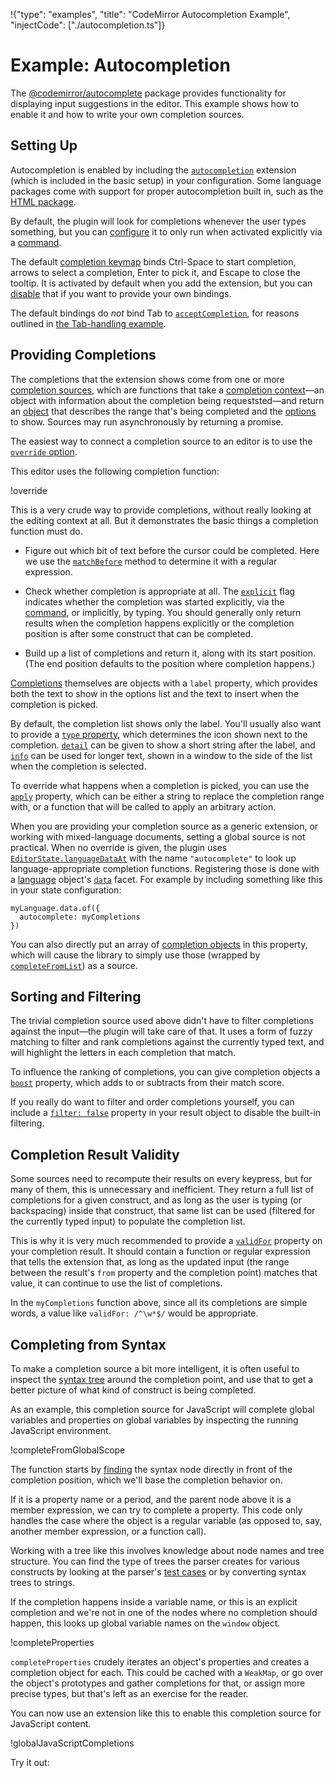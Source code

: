 !{"type": "examples", "title": "CodeMirror Autocompletion Example", "injectCode": ["./autocompletion.ts"]}

# Example: Autocompletion

The [@codemirror/autocomplete](##autocomplete) package provides
functionality for displaying input suggestions in the editor. This
example shows how to enable it and how to write your own completion
sources.

## Setting Up

Autocompletion is enabled by including the
[`autocompletion`](##autocomplete.autocompletion) extension (which is
included in the basic setup) in your configuration. Some language
packages come with support for proper autocompletion built in, such as
the [HTML package](https://github.com/codemirror/lang-html/).

<div id="editor-html"></div>

By default, the plugin will look for completions whenever the user
types something, but you can
[configure](##autocomplete.autocompletion^config.activateOnTyping) it
to only run when activated explicitly via a
[command](##autocomplete.startCompletion).

The default [completion keymap](##autocomplete.completionKeymap) binds
Ctrl-Space to start completion, arrows to select a completion, Enter
to pick it, and Escape to close the tooltip. It is activated by
default when you add the extension, but you can
[disable](##autocomplete.autocompletion^config.defaultKeymap) that if
you want to provide your own bindings.

The default bindings do _not_ bind Tab to
[`acceptCompletion`](##autocomplete.acceptCompletion), for reasons
outlined in [the Tab-handling example](../tab/).

## Providing Completions

The completions that the extension shows come from one or more
[completion sources](##autocomplete.CompletionSource), which are
functions that take a [completion
context](##autocomplete.CompletionContext)—an object with information
about the completion being requeststed—and return an
[object](##autocomplete.CompletionResult) that describes the range
that's being completed and the [options](##autocomplete.Completion) to
show. Sources may run asynchronously by returning a promise.

The easiest way to connect a completion source to an editor is to use
the [`override`
option](##autocomplete.autocompletion^config.override).

<div id="editor-override"></div>

This editor uses the following completion function:

!override

This is a very crude way to provide completions, without really
looking at the editing context at all. But it demonstrates the basic
things a completion function must do.

 - Figure out which bit of text before the cursor could be completed.
   Here we use the
   [`matchBefore`](##autocomplete.CompletionContext.matchBefore)
   method to determine it with a regular expression.

 - Check whether completion is appropriate at all. The
   [`explicit`](##autocomplete.CompletionContext.explicit) flag
   indicates whether the completion was started explicitly, via the
   [command](##autocomplete.startCompletion), or implicitly, by
   typing. You should generally only return results when the
   completion happens explicitly or the completion position is after
   some construct that can be completed.

 - Build up a list of completions and return it, along with its start
   position. (The end position defaults to the position where
   completion happens.)

[Completions](##autocomplete.Completion) themselves are objects with a
`label` property, which provides both the text to show in the options
list and the text to insert when the completion is picked.

By default, the completion list shows only the label. You'll usually
also want to provide a [`type`
property](##autocomplete.Completion.type), which determines the icon
shown next to the completion.
[`detail`](##autocomplete.Completion.detail) can be given to show a
short string after the label, and
[`info`](##autocomplete.Completion.info) can be used for longer text,
shown in a window to the side of the list when the completion is
selected.

To override what happens when a completion is picked, you can use the
[`apply`](##autocomplete.Completion.apply) property, which can be
either a string to replace the completion range with, or a function
that will be called to apply an arbitrary action.

When you are providing your completion source as a generic extension,
or working with mixed-language documents, setting a global source is
not practical. When no override is given, the plugin uses
[`EditorState.languageDataAt`](##state.EditorState.languageDataAt)
with the name `"autocomplete"` to look up language-appropriate
completion functions. Registering those is done with a
[language](##language.Language) object's
[`data`](##language.Language.data) facet. For example by including
something like this in your state configuration:

```
myLanguage.data.of({
  autocomplete: myCompletions
})
```

You can also directly put an array of [completion
objects](##autocomplete.Completion) in this property, which will cause
the library to simply use those (wrapped by
[`completeFromList`](##autocomplete.completeFromList)) as a source.

## Sorting and Filtering

The trivial completion source used above didn't have to filter
completions against the input—the plugin will take care of that. It
uses a form of fuzzy matching to filter and rank completions against
the currently typed text, and will highlight the letters in each
completion that match.

To influence the ranking of completions, you can give completion
objects a [`boost`](##autocomplete.Completion.boost) property, which
adds to or subtracts from their match score.

If you really do want to filter and order completions yourself, you
can include a [`filter:
false`](##autocomplete.CompletionResult.filter) property in your
result object to disable the built-in filtering.

## Completion Result Validity

Some sources need to recompute their results on every keypress, but
for many of them, this is unnecessary and inefficient. They return a
full list of completions for a given construct, and as long as the
user is typing (or backspacing) inside that construct, that same list
can be used (filtered for the currently typed input) to populate the
completion list.

This is why it is very much recommended to provide a
[`validFor`](##autocomplete.CompletionResult.validFor) property on
your completion result. It should contain a function or regular
expression that tells the extension that, as long as the updated input
(the range between the result's `from` property and the completion
point) matches that value, it can continue to use the list of
completions.

In the `myCompletions` function above, since all its completions are
simple words, a value like `validFor: /^\w*$/` would be appropriate.

## Completing from Syntax

To make a completion source a bit more intelligent, it is often useful
to inspect the [syntax tree](##language.syntaxTree) around the
completion point, and use that to get a better picture of what kind of
construct is being completed.

As an example, this completion source for JavaScript will complete
global variables and properties on global variables by inspecting the
running JavaScript environment.

!completeFromGlobalScope

The function starts by
[finding](https://lezer.codemirror.net/docs/ref/#common.Tree.resolveInner)
the syntax node directly in front of the completion position, which
we'll base the completion behavior on.

If it is a property name or a period, and the parent node above it is
a member expression, we can try to complete a property. This code only
handles the case where the object is a regular variable (as opposed
to, say, another member expression, or a function call).

Working with a tree like this involves knowledge about node names and
tree structure. You can find the type of trees the parser creates for
various constructs by looking at the parser's [test
cases](https://github.com/lezer-parser/javascript/tree/main/test) or
by converting syntax trees to strings.

If the completion happens inside a variable name, or this is an
explicit completion and we're not in one of the nodes where no
completion should happen, this looks up global variable names on the
`window` object.

!completeProperties

`completeProperties` crudely iterates an object's properties and
creates a completion object for each. This could be cached with a
`WeakMap`, or go over the object's prototypes and gather completions
for that, or assign more precise types, but that's left as an exercise
for the reader.

You can now use an extension like this to enable this completion
source for JavaScript content.

!globalJavaScriptCompletions

Try it out:

<div id="editor-javascript"></div>

<script defer src="../../codemirror.js"></script>
<script defer src="autocompletion.js"></script>
